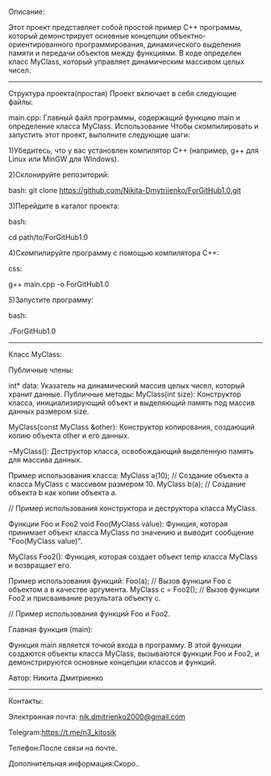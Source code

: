 Описание:

Этот проект представляет собой простой пример C++ программы, который демонстрирует основные концепции объектно-ориентированного программирования, динамического выделения памяти и передачи объектов между функциями. В коде определен класс MyClass, который управляет динамическим массивом целых чисел.
***********************
Структура проекта(простая)
Проект включает в себя следующие файлы:

main.cpp: Главный файл программы, содержащий функцию main и определение класса MyClass.
Использование
Чтобы скомпилировать и запустить этот проект, выполните следующие шаги:

1)Убедитесь, что у вас установлен компилятор C++ (например, g++ для Linux или MinGW для Windows).

2)Склонируйте репозиторий:

bash: git clone https://github.com/Nikita-Dmytriienko/ForGitHub1.0.git

3)Перейдите в каталог проекта:

bash:

cd path/to/ForGitHub1.0

4)Скомпилируйте программу с помощью компилятора C++:

css:

g++ main.cpp -o ForGitHub1.0

5)Запустите программу:

bash:

 ./ForGitHub1.0

***********************
Класс MyClass:

Публичные члены:

int* data: Указатель на динамический массив целых чисел, который хранит данные.
Публичные методы:
MyClass(int size): Конструктор класса, инициализирующий объект и выделяющий память под массив данных размером size.

MyClass(const MyClass &other): Конструктор копирования, создающий копию объекта other и его данных.

~MyClass(): Деструктор класса, освобождающий выделенную память для массива данных.

Пример использования класса:
MyClass a(10);   // Создание объекта a класса MyClass с массивом размером 10.
MyClass b(a);    // Создание объекта b как копии объекта a.

// Пример использования конструктора и деструктора класса MyClass.

Функции Foo и Foo2
void Foo(MyClass value): Функция, которая принимает объект класса MyClass по значению и выводит сообщение "Foo(MyClass value)".

MyClass Foo2(): Функция, которая создает объект temp класса MyClass и возвращает его.

Пример использования функций:
Foo(a);       // Вызов функции Foo с объектом a в качестве аргумента.
MyClass c = Foo2();  // Вызов функции Foo2 и присваивание результата объекту c.

// Пример использования функций Foo и Foo2.

Главная функция (main):

Функция main является точкой входа в программу. В этой функции создаются объекты класса MyClass, вызываются функции Foo и Foo2, и демонстрируются основные концепции классов и функций.

Автор: Никита Дмитриенко

*******************************
Контакты:

Электронная почта: nik.dmitrienko2000@gmail.com

Telegram:https://t.me/n3_kitosik

Телефон:После связи на почте.

Дополнительная информация:Скоро..



